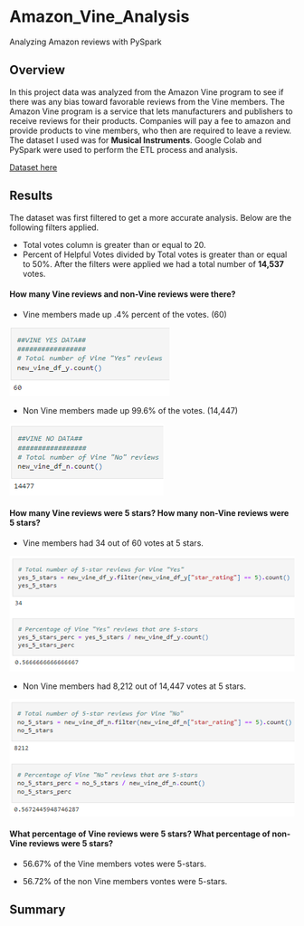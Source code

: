 # Amazon_Vine_Analysis
Analyzing Amazon reviews with PySpark

## Overview
In this project data was analyzed from the Amazon Vine program to see if there was any bias toward favorable reviews from the Vine members. The Amazon Vine program is a service that lets manufacturers and publishers to receive reviews for their products. Companies will pay a fee to amazon and provide products to vine members, who then are required to leave a review. The dataset I used was for **Musical Instruments**. Google Colab and PySpark were used to perform the ETL process and analysis.<br>

[Dataset here](https://s3.amazonaws.com/amazon-reviews-pds/tsv/amazon_reviews_us_Musical_Instruments_v1_00.tsv.gz)

## Results

The dataset was first filtered to get a more accurate analysis. Below are the following filters applied.
- Total votes column is greater than or equal to 20.
- Percent of Helpful Votes divided by Total votes is greater than or equal to 50%.
After the filters were applied we had a total number of **14,537** votes.

#### How many Vine reviews and non-Vine reviews were there?

- Vine members made up .4% percent of the votes. (60)

![Vine Votes](/Resources/vine_yes_votes.PNG)

- Non Vine members made up 99.6% of the votes. (14,447)

![Non Vine Votes](/Resources/vine_no_votes.PNG)

#### How many Vine reviews were 5 stars? How many non-Vine reviews were 5 stars?

- Vine members had 34 out of 60 votes at 5 stars.

![Vine 5-stars](/Resources/vine_yes_5stars.PNG)

- Non Vine members had 8,212 out of 14,447 votes at 5 stars.

![Non Vine 5-stars](/Resources/vine_no_5stars.PNG)

#### What percentage of Vine reviews were 5 stars? What percentage of non-Vine reviews were 5 stars?

- 56.67% of the Vine members votes were 5-stars.

- 56.72% of the non Vine members vontes were 5-stars.

## Summary

